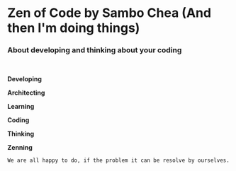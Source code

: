 # Zen of Code by Sambo Chea (And then I'm doing things)

### About developing and thinking about your coding
<br />

**Developing**

**Architecting**

**Learning**

**Coding**

**Thinking**

**Zenning**

```text
We are all happy to do, if the problem it can be resolve by ourselves.
```
